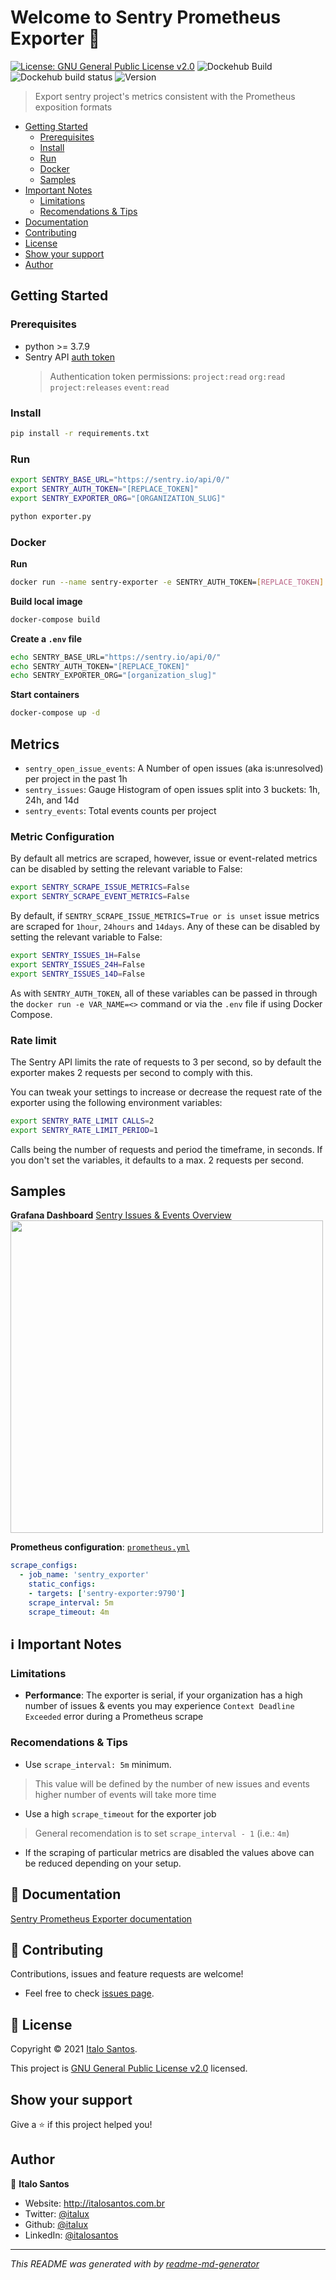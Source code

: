 # Welcome to Sentry Prometheus Exporter 👋
[![License: GNU General Public License v2.0](https://img.shields.io/github/license/italux/sentry-prometheus-exporter)](https://github.com/italux/sentry-prometheus-exporter/blob/master/LICENSE)
![Dockehub Build](https://img.shields.io/docker/cloud/automated/italux/sentry-prometheus-exporter)
![Dockehub build status](https://img.shields.io/docker/cloud/build/italux/sentry-prometheus-exporter)
![Version](https://img.shields.io/github/v/tag/italux/sentry-prometheus-exporter)

> Export sentry project's metrics consistent with the Prometheus exposition formats

  * [Getting Started](#getting-started)
    + [Prerequisites](#prerequisites)
    + [Install](#install)
    + [Run](#run)
    + [Docker](#docker)
    + [Samples](#samples)
  * [Important Notes](#important-notes)
    + [Limitations](#limitations)
    + [Recomendations & Tips](#recomendations--tips)
  * [Documentation](#-documentation)
  * [Contributing](#-contributing)
  * [License](#-license)
  * [Show your support](#show-your-support)
  * [Author](#author)

## Getting Started

### Prerequisites

- python >= 3.7.9
- Sentry API [auth token](https://docs.sentry.io/api/auth/#auth-tokens)
    > Authentication token permissions: `project:read` `org:read` `project:releases` `event:read`

### Install
```sh
pip install -r requirements.txt
```

### Run
```sh
export SENTRY_BASE_URL="https://sentry.io/api/0/"
export SENTRY_AUTH_TOKEN="[REPLACE_TOKEN]"
export SENTRY_EXPORTER_ORG="[ORGANIZATION_SLUG]"
```
```sh
python exporter.py
```

### Docker
**Run**
```sh
docker run --name sentry-exporter -e SENTRY_AUTH_TOKEN=[REPLACE_TOKEN] -e SENTRY_EXPORTER_ORG=[ORGANIZATION_SLUG] italux/sentry-prometheus-exporter
```
**Build local image**
```sh
docker-compose build
```
**Create a `.env` file**
```sh
echo SENTRY_BASE_URL="https://sentry.io/api/0/"
echo SENTRY_AUTH_TOKEN="[REPLACE_TOKEN]"
echo SENTRY_EXPORTER_ORG="[organization_slug]"
```
**Start containers**
```sh
docker-compose up -d
```

## Metrics

- `sentry_open_issue_events`: A Number of open issues (aka is:unresolved) per project in the past 1h
- `sentry_issues`: Gauge Histogram of open issues split into 3 buckets: 1h, 24h, and 14d
- `sentry_events`: Total events counts per project

### Metric Configuration
By default all metrics are scraped, however, issue or event-related metrics can be disabled by setting the relevant variable to False:
```sh
export SENTRY_SCRAPE_ISSUE_METRICS=False
export SENTRY_SCRAPE_EVENT_METRICS=False
```
By default, if `SENTRY_SCRAPE_ISSUE_METRICS=True or is unset` issue metrics are scraped for `1hour`, `24hours` and `14days`. Any of these can be disabled by setting the relevant variable to False:
```sh
export SENTRY_ISSUES_1H=False
export SENTRY_ISSUES_24H=False
export SENTRY_ISSUES_14D=False
```
As with `SENTRY_AUTH_TOKEN`, all of these variables can be passed in through the `docker run -e VAR_NAME=<>` command or via the `.env` file if using Docker Compose.

### Rate limit

The Sentry API limits the rate of requests to 3 per second, so by default the exporter makes 2 requests per second to comply with this.

You can tweak your settings to increase or decrease the request rate of the exporter using the following environment variables:

```sh
export SENTRY_RATE_LIMIT CALLS=2
export SENTRY_RATE_LIMIT_PERIOD=1
```

Calls being the number of requests and period the timeframe, in seconds. If you don't set the variables, it defaults to a max. 2 requests per second.

## Samples

**Grafana Dashboard**
[Sentry Issues & Events Overview](https://grafana.com/grafana/dashboards/13941)
<img src="samples/grafana.png" width="500">

**Prometheus configuration**: [`prometheus.yml`](samples/prometheus.yml)
```yaml
scrape_configs:
  - job_name: 'sentry_exporter'
    static_configs:
    - targets: ['sentry-exporter:9790']
    scrape_interval: 5m
    scrape_timeout: 4m
```

## ℹ️ Important Notes

### Limitations
- **Performance**: The exporter is serial, if your organization has a high number of issues & events you may experience `Context Deadline Exceeded` error during a Prometheus scrape

### Recomendations & Tips
- Use `scrape_interval: 5m` minimum.
> This value will be defined by the number of new issues and events\
> higher number of events will take more time
- Use a high `scrape_timeout` for the exporter job
> General recomendation is to set `scrape_interval - 1` (i.e.: `4m`)

- If the scraping of particular metrics are disabled the values above can be reduced depending on your setup.

## 📒 Documentation

[Sentry Prometheus Exporter documentation](https://italux.github.io/sentry-prometheus-exporter/)

## 🤝 Contributing

Contributions, issues and feature requests are welcome!

- Feel free to check [issues page](https://github.com/italux/sentry-prometheus-exporter/issues). 


## 📝 License

Copyright © 2021 [Italo Santos](https://github.com/italux).

This project is [GNU General Public License v2.0](https://github.com/italux/sentry-prometheus-exporter/blob/master/LICENSE) licensed.

## Show your support

Give a ⭐️ if this project helped you!

## Author

👤 **Italo Santos**

* Website: http://italosantos.com.br
* Twitter: [@italux](https://twitter.com/italux)
* Github: [@italux](https://github.com/italux)
* LinkedIn: [@italosantos](https://linkedin.com/in/italosantos)

***
_This README was generated with by [readme-md-generator](https://github.com/kefranabg/readme-md-generator)_
